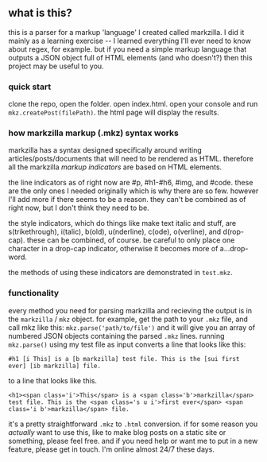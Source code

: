 ## what is this?
this is a parser for a markup 'language' I created called markzilla. I did it mainly as a learning exercise -- I learned everything I'll ever need to know about regex, for example. but if you need a simple markup language that outputs a JSON object full of HTML elements (and who doesn't?) then this project may be useful to you.

### quick start
clone the repo, open the folder. open index.html. open your console and run `mkz.createPost(filePath)`. the html page will display the results.

### how markzilla markup (.mkz) syntax works
markzilla has a syntax designed specifically around writing articles/posts/documents that will need to be rendered as HTML. therefore all the markzilla *markup indicators* are based on HTML elements.

the line indicators as of right now are #p, #h1-#h6, #img, and #code. these are the only ones I needed originally which is why there are so few. however I'll add more if there seems to be a reason. they can't be combined as of right now, but I don't think they need to be.

the style indicators, which do things like make text italic and stuff, are s(trikethrough), i(talic), b(old), u(nderline), c(ode), o(verline), and d(rop-cap). these can be combined, of course.
be careful to only place one character in a drop-cap indicator, otherwise it becomes more of a...drop-word.

the methods of using these indicators are demonstrated in `test.mkz`.

### functionality
every method you need for parsing markzilla and recieving the output is in the `markzilla` / `mkz` object. for example, get the path to your `.mkz` file, and call mkz like this: `mkz.parse('path/to/file')`
and it will give you an array of numbered JSON objects containing the parsed `.mkz` lines. running `mkz.parse()` using my test file as input converts a line that looks like this:

`#h1 [i This] is a [b markzilla] test file. This is the [sui first ever] [ib markzilla] file.`

to a line that looks like this.

    <h1><span class='i'>This</span> is a <span class='b'>markzilla</span> test file. This is the <span class='s u i'>first ever</span> <span class='i b'>markzilla</span> file.
</h1>

it's a pretty straightforward `.mkz` to `.html` conversion. if for some reason you *actually* want to use this, like to make blog posts on a static site or something, please feel free. and if you need help or want me to put in a new feature, please get in touch. I'm online almost 24/7 these days.
